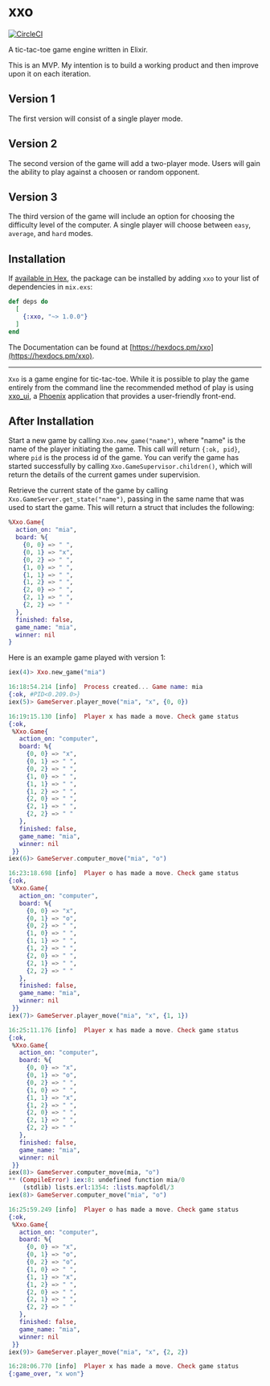 # xxo

[![CircleCI](https://circleci.com/gh/EssenceOfChaos/xxo.svg?style=svg)](https://circleci.com/gh/EssenceOfChaos/xxo)

A tic-tac-toe game engine written in Elixir.

This is an MVP. My intention is to build a working product and then improve upon it on each iteration.

## Version 1

The first version will consist of a single player mode.

## Version 2

The second version of the game will add a two-player mode. Users will gain the ability to play against a choosen or random opponent.

## Version 3

The third version of the game will include an option for choosing the difficulty level of the computer. A single player will choose between `easy`, `average`, and `hard` modes.

## Installation

If [available in Hex](https://hex.pm/docs/publish), the package can be installed
by adding `xxo` to your list of dependencies in `mix.exs`:

```elixir
def deps do
  [
    {:xxo, "~> 1.0.0"}
  ]
end
```

The Documentation can be found at [https://hexdocs.pm/xxo](https://hexdocs.pm/xxo).

---

`Xxo` is a game engine for tic-tac-toe. While it is possible to play the game entirely from the command line the recommended method of play is using [xxo_ui](https://github.com/EssenceOfChaos/xxo_ui), a [Phoenix](https://phoenixframework.org/) application that provides a user-friendly front-end.

## After Installation

Start a new game by calling `Xxo.new_game("name")`, where "name" is the name of the player initiating the game. This call will return `{:ok, pid}`, where `pid` is the process id of the game. You can verify the game has started successfully by calling `Xxo.GameSupervisor.children()`, which will return the details of the current games under supervision.

Retrieve the current state of the game by calling `Xxo.GameServer.get_state("name")`, passing in the same name that was used to start the game. This will return a struct that includes the following:

```elixir
%Xxo.Game{
  action_on: "mia",
  board: %{
    {0, 0} => " ",
    {0, 1} => "x",
    {0, 2} => " ",
    {1, 0} => " ",
    {1, 1} => " ",
    {1, 2} => " ",
    {2, 0} => " ",
    {2, 1} => " ",
    {2, 2} => " "
  },
  finished: false,
  game_name: "mia",
  winner: nil
}
```

Here is an example game played with version 1:

```elixir
iex(4)> Xxo.new_game("mia")

16:18:54.214 [info]  Process created... Game name: mia
{:ok, #PID<0.209.0>}
iex(5)> GameServer.player_move("mia", "x", {0, 0})

16:19:15.130 [info]  Player x has made a move. Check game status
{:ok,
 %Xxo.Game{
   action_on: "computer",
   board: %{
     {0, 0} => "x",
     {0, 1} => " ",
     {0, 2} => " ",
     {1, 0} => " ",
     {1, 1} => " ",
     {1, 2} => " ",
     {2, 0} => " ",
     {2, 1} => " ",
     {2, 2} => " "
   },
   finished: false,
   game_name: "mia",
   winner: nil
 }}
iex(6)> GameServer.computer_move("mia", "o")

16:23:18.698 [info]  Player o has made a move. Check game status
{:ok,
 %Xxo.Game{
   action_on: "computer",
   board: %{
     {0, 0} => "x",
     {0, 1} => "o",
     {0, 2} => " ",
     {1, 0} => " ",
     {1, 1} => " ",
     {1, 2} => " ",
     {2, 0} => " ",
     {2, 1} => " ",
     {2, 2} => " "
   },
   finished: false,
   game_name: "mia",
   winner: nil
 }}
iex(7)> GameServer.player_move("mia", "x", {1, 1})

16:25:11.176 [info]  Player x has made a move. Check game status
{:ok,
 %Xxo.Game{
   action_on: "computer",
   board: %{
     {0, 0} => "x",
     {0, 1} => "o",
     {0, 2} => " ",
     {1, 0} => " ",
     {1, 1} => "x",
     {1, 2} => " ",
     {2, 0} => " ",
     {2, 1} => " ",
     {2, 2} => " "
   },
   finished: false,
   game_name: "mia",
   winner: nil
 }}
iex(8)> GameServer.computer_move(mia, "o")
** (CompileError) iex:8: undefined function mia/0
    (stdlib) lists.erl:1354: :lists.mapfoldl/3
iex(8)> GameServer.computer_move("mia", "o")

16:25:59.249 [info]  Player o has made a move. Check game status
{:ok,
 %Xxo.Game{
   action_on: "computer",
   board: %{
     {0, 0} => "x",
     {0, 1} => "o",
     {0, 2} => "o",
     {1, 0} => " ",
     {1, 1} => "x",
     {1, 2} => " ",
     {2, 0} => " ",
     {2, 1} => " ",
     {2, 2} => " "
   },
   finished: false,
   game_name: "mia",
   winner: nil
 }}
iex(9)> GameServer.player_move("mia", "x", {2, 2})

16:28:06.770 [info]  Player x has made a move. Check game status
{:game_over, "x won"}
```
